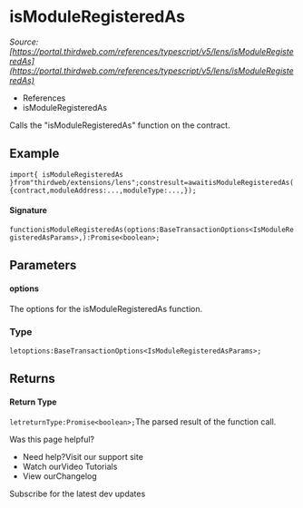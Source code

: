 # isModuleRegisteredAs

*Source: [https://portal.thirdweb.com/references/typescript/v5/lens/isModuleRegisteredAs](https://portal.thirdweb.com/references/typescript/v5/lens/isModuleRegisteredAs)*

* References
* isModuleRegisteredAs

Calls the "isModuleRegisteredAs" function on the contract.

## Example

`import{ isModuleRegisteredAs }from"thirdweb/extensions/lens";constresult=awaitisModuleRegisteredAs({contract,moduleAddress:...,moduleType:...,});`
#### Signature

`functionisModuleRegisteredAs(options:BaseTransactionOptions<IsModuleRegisteredAsParams>,):Promise<boolean>;`
## Parameters

#### options

The options for the isModuleRegisteredAs function.

### Type

`letoptions:BaseTransactionOptions<IsModuleRegisteredAsParams>;`
## Returns

#### Return Type

`letreturnType:Promise<boolean>;`The parsed result of the function call.

Was this page helpful?

* Need help?Visit our support site
* Watch ourVideo Tutorials
* View ourChangelog

Subscribe for the latest dev updates

